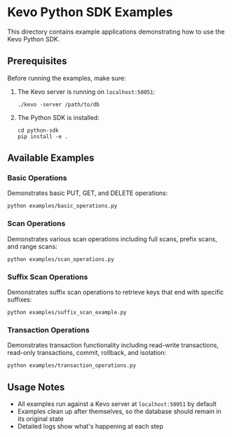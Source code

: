 # Kevo Python SDK Examples

This directory contains example applications demonstrating how to use the Kevo Python SDK.

## Prerequisites

Before running the examples, make sure:

1. The Kevo server is running on `localhost:50051`:
   ```
   ./kevo -server /path/to/db
   ```

2. The Python SDK is installed:
   ```
   cd python-sdk
   pip install -e .
   ```

## Available Examples

### Basic Operations

Demonstrates basic PUT, GET, and DELETE operations:

```
python examples/basic_operations.py
```

### Scan Operations

Demonstrates various scan operations including full scans, prefix scans, and range scans:

```
python examples/scan_operations.py
```

### Suffix Scan Operations

Demonstrates suffix scan operations to retrieve keys that end with specific suffixes:

```
python examples/suffix_scan_example.py
```

### Transaction Operations

Demonstrates transaction functionality including read-write transactions, read-only transactions, commit, rollback, and isolation:

```
python examples/transaction_operations.py
```

## Usage Notes

- All examples run against a Kevo server at `localhost:50051` by default
- Examples clean up after themselves, so the database should remain in its original state
- Detailed logs show what's happening at each step